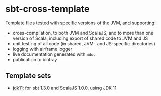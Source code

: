 # sbt-cross-template

Template files tested with specific versions of the JVM, and supporting:

- cross-compilation, to both JVM and ScalaJS, and to more than one version of Scala, including export of shared code to JVM and JS
- unit testing of all code (in shared, JVM- and JS-specific directories)
- logging with airframe logger
- live documentation generated with `mdoc`
- publication to bintray

## Template sets

- [jdk11](./jdk11/):  for sbt 1.3.0 and ScalaJS 1.0.0, using JDK 11
